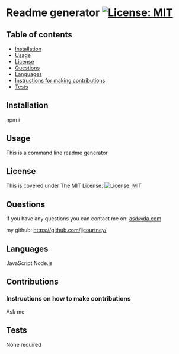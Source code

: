 # Readme generator [![License: MIT](https://img.shields.io/badge/License-MIT-yellow.svg)](https://opensource.org/licenses/MIT)
## Table of contents

- [Installation](#installation)
- [Usage](#usage)
- [License](#license)
- [Questions](#questions)
- [Languages](#languages)
- [Instructions for making contributions](#contributions)
- [Tests](#tests)

## Installation
npm i

## Usage
This is a command line readme generator 

## License 
This is covered under The MIT License: [![License: MIT](https://img.shields.io/badge/License-MIT-yellow.svg)](https://opensource.org/licenses/MIT)

## Questions

If you have any questions you can contact me on: 
asd@da.com

my github:
https://github.com/jjcourtney/

## Languages
JavaScript Node.js

## Contributions
### Instructions on how to make contributions
Ask me

## Tests
None required